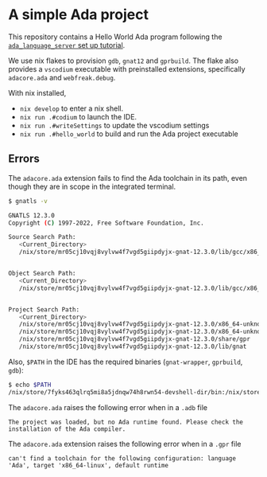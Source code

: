 # A simple Ada project

This repository contains a Hello World Ada program following the [`ada_language_server` set up tutorial](https://github.com/AdaCore/ada_language_server/wiki/Getting-Started).

We use nix flakes to provision `gdb`, `gnat12` and `gprbuild`. The flake also provides a `vscodium` executable with preinstalled extensions, specifically `adacore.ada` and `webfreak.debug`.

With nix installed,

- `nix develop` to enter a nix shell.
- `nix run .#codium` to launch the IDE.
- `nix run .#writeSettings` to update the vscodium settings
- `nix run .#hello_world` to build and run the Ada project executable

## Errors

The `adacore.ada` extension fails to find the Ada toolchain in its path, even though they are in scope in the integrated terminal.

```sh
$ gnatls -v

GNATLS 12.3.0
Copyright (C) 1997-2022, Free Software Foundation, Inc.

Source Search Path:
   <Current_Directory>
   /nix/store/mr05cj10vqj8vylvw4f7vgd5giipdyjx-gnat-12.3.0/lib/gcc/x86_64-unknown-linux-gnu/12.3.0/adainclude


Object Search Path:
   <Current_Directory>
   /nix/store/mr05cj10vqj8vylvw4f7vgd5giipdyjx-gnat-12.3.0/lib/gcc/x86_64-unknown-linux-gnu/12.3.0/adalib


Project Search Path:
   <Current_Directory>
   /nix/store/mr05cj10vqj8vylvw4f7vgd5giipdyjx-gnat-12.3.0/x86_64-unknown-linux-gnu/lib/gnat
   /nix/store/mr05cj10vqj8vylvw4f7vgd5giipdyjx-gnat-12.3.0/x86_64-unknown-linux-gnu/share/gpr
   /nix/store/mr05cj10vqj8vylvw4f7vgd5giipdyjx-gnat-12.3.0/share/gpr
   /nix/store/mr05cj10vqj8vylvw4f7vgd5giipdyjx-gnat-12.3.0/lib/gnat
```

Also, `$PATH` in the IDE has the required binaries (`gnat-wrapper`, `gprbuild`, `gdb`):

```sh
$ echo $PATH
/nix/store/7fyks463qlrq5mi8a5jdnqw74h8rwn54-devshell-dir/bin:/nix/store/148x9bca5p18var9kj79pc3d589djrk8-bash-interactive-5.2-p15/bin:/path-not-set:/nix/store/7k5ycffnnkghisa76xrk7j9kgy0vhj5a-glib-2.76.3-bin/bin:/nix/store/148x9bca5p18var9kj79pc3d589djrk8-bash-interactive-5.2-p15/bin:/nix/store/i4r4am1hf82qknwxnp449fa9yzk44gz4-rnix-lsp-unstable-2022-11-27/bin:/nix/store/f18iig5c415f81gmiyyzrzglgsyyaijs-nixpkgs-fmt-1.3.0/bin:/nix/store/wq5805kdns8g1wbcm4f1xkh14mvclbpj-direnv-2.32.3/bin:/nix/store/148x9bca5p18var9kj79pc3d589djrk8-bash-interactive-5.2-p15/bin:/nix/store/bvp8a8zpkp3zji1nxpgcgh2ncwvkhf5v-gnat-wrapper-12.3.0/bin:/nix/store/q7r3bhwhiazi2drhcwb47chnfb96j2vx-gprbuild-23.0.0/bin:/nix/store/alzprwcam78airwgyl12mmgjsad8zs11-gdb-13.2/bin:/home/user/.nvm/versions/node/v18.14.2/bin:/home/user/anaconda3/bin:/home/user/anaconda3/condabin:/home/user/.cargo/bin:/home/user/.nix-profile/bin:/usr/local/sbin:/usr/local/bin:/usr/sbin:/usr/bin:/sbin:/bin:/usr/games:/usr/local/games:/snap/bin:/snap/bin:/home/user/.cabal/bin:/home/user/.ghcup/bin
```

The `adacore.ada` raises the following error when in a `.adb` file

```text
The project was loaded, but no Ada runtime found. Please check the installation of the Ada compiler.
```

The `adacore.ada` extension raises the following error when in a `.gpr` file

```text
can't find a toolchain for the following configuration: language 'Ada', target 'x86_64-linux', default runtime
```
